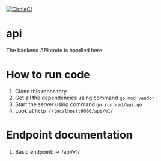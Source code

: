 [![CircleCI](https://circleci.com/gh/kouzoh/mercari-campaign-jp.svg?style=svg&circle-token=de46a3b94b0cf0b6cfa36908184dd14e66fbf320)](https://circleci.com/gh/RIDEONSTYLE/api)
# api
The backend API code is handled here. 

# How to run code
1. Clone this repository
2. Get all the dependencies using command `go mod vendor`
3. Start the server using command `go run cmd/api.go`
4. Look at `http://localhost:9000/api/v1/`

# Endpoint documentation
1. Basic endpoint: -> /api/v1/
